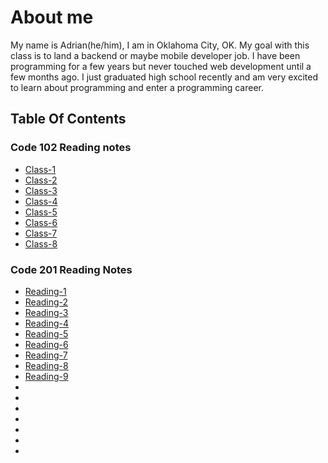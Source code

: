 # About me

My name is Adrian(he/him), I am in Oklahoma City, OK. My goal with this class is to land a backend or maybe mobile developer job. I have been programming for a few years but never touched web development until a few months ago. I just graduated high school recently and am very excited to learn about programming and enter a programming career.

## Table Of Contents

### Code 102 Reading notes
- [Class-1](102/class1.md)
- [Class-2](102/class2.md)
- [Class-3](102/class3.md)
- [Class-4](102/class4.md)
- [Class-5](102/class5.md)
- [Class-6](102/class6.md)
- [Class-7](102/class7.md)
- [Class-8](102/class8.md)

### Code 201 Reading Notes
- [Reading-1](201/reading1.md)
- [Reading-2](201/reading2.md)
- [Reading-3](201/reading3.md)
- [Reading-4](201/reading4.md)
- [Reading-5](201/reading5.md)
- [Reading-6](201/reading6.md)
- [Reading-7](201/reading7.md)
- [Reading-8](201/reading8.md)
- [Reading-9](201/reading9.md)
- []()
- []()
- []()
- []()
- []()
- []()
- []()
